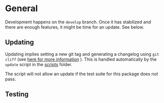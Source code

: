 # General

Development happens on the `develop` branch. Once it has stabilized and there are enough features, it might be time for an update. See below. 

## Updating
Updating implies setting a new git tag and generating a changelog using `git cliff` (see [here for more information](https://github.com/orhun/git-cliff) ). This is handled automatically by the `update` script in the [scripts](../scripts/) folder.

The script will not allow an update if the test suite for this package does not pass.

## Testing
